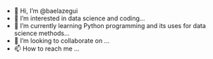 - 👋 Hi, I’m @baelazegui
- 👀 I’m interested in data science and coding...
- 🌱 I’m currently learning Python programming and its uses for data science methods...
- 💞️ I’m looking to collaborate on ...
- 📫 How to reach me ...

<!---
baelazegui/baelazegui is a ✨ special ✨ repository because its `README.md` (this file) appears on your GitHub profile.
You can click the Preview link to take a look at your changes.
--->
